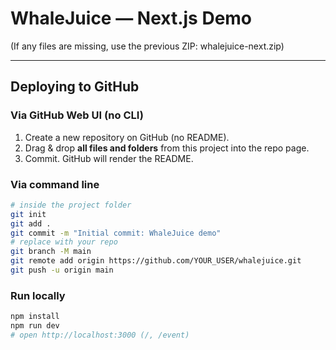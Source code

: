 # WhaleJuice — Next.js Demo

(If any files are missing, use the previous ZIP: whalejuice-next.zip)


---
## Deploying to GitHub

### Via GitHub Web UI (no CLI)
1. Create a new repository on GitHub (no README).
2. Drag & drop **all files and folders** from this project into the repo page.
3. Commit. GitHub will render the README.

### Via command line
```bash
# inside the project folder
git init
git add .
git commit -m "Initial commit: WhaleJuice demo"
# replace with your repo
git branch -M main
git remote add origin https://github.com/YOUR_USER/whalejuice.git
git push -u origin main
```

### Run locally
```bash
npm install
npm run dev
# open http://localhost:3000 (/, /event)
```

